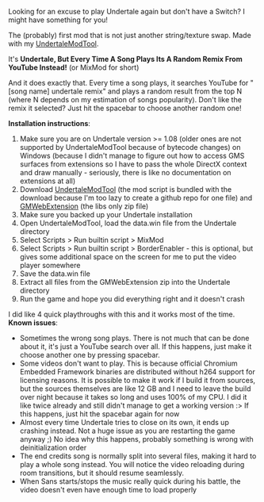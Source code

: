 Looking for an excuse to play Undertale again but don't have a Switch? I might have something for you!

The (probably) first mod that is not just another string/texture swap. Made with my [UndertaleModTool](https://github.com/UnderminersTeam/UndertaleModTool).

It's **Undertale, But Every Time A Song Plays Its A Random Remix From YouTube Instead!** (or MixMod for short)

And it does exactly that. Every time a song plays, it searches YouTube for "[song name] undertale remix" and plays a random result from the top N (where N depends on my estimation of songs popularity). Don't like the remix it selected? Just hit the spacebar to choose another random one!

**Installation instructions**:
1. Make sure you are on Undertale version >= 1.08 (older ones are not supported by UndertaleModTool because of bytecode changes) on Windows (because I didn't manage to figure out how to access GMS surfaces from extensions so I have to pass the whole DirectX context and draw manually - seriously, there is like no documentation on extensions at all)
2. Download [UndertaleModTool](https://github.com/UnderminersTeam/UndertaleModTool/releases) (the mod script is bundled with the download because I'm too lazy to create a github repo for one file) and [GMWebExtension](https://github.com/krzys-h/GMWebExtension/releases) (the libs only zip file)
3. Make sure you backed up your Undertale installation
4. Open UndertaleModTool, load the data.win file from the Undertale directory
5. Select Scripts > Run builtin script > MixMod
6. Select Scripts > Run builtin script > BorderEnabler - this is optional, but gives some additional space on the screen for me to put the video player somewhere
7. Save the data.win file
8. Extract all files from the GMWebExtension zip into the Undertale directory
9. Run the game and hope you did everything right and it doesn't crash

I did like 4 quick playthroughs with this and it works most of the time. **Known issues**:
* Sometimes the wrong song plays. There is not much that can be done about it, it's just a YouTube search over all. If this happens, just make it choose another one by pressing spacebar.
* Some videos don't want to play. This is because official Chromium Embedded Framework binaries are distributed without h264 support for licensing reasons. It is possible to make it work if I build it from sources, but the sources themselves are like 12 GB and I need to leave the build over night because it takes so long and uses 100% of my CPU. I did it like twice already and still didn't manage to get a working version :> If this happens, just hit the spacebar again for now
* Almost every time Undertale tries to close on its own, it ends up crashing instead. Not a huge issue as you are restarting the game anyway ;) No idea why this happens, probably something is wrong with deinitialization order
* The end credits song is normally split into several files, making it hard to play a whole song instead. You will notice the video reloading during room transitions, but it should resume seamlessly.
* When Sans starts/stops the music really quick during his battle, the video doesn't even have enough time to load properly
